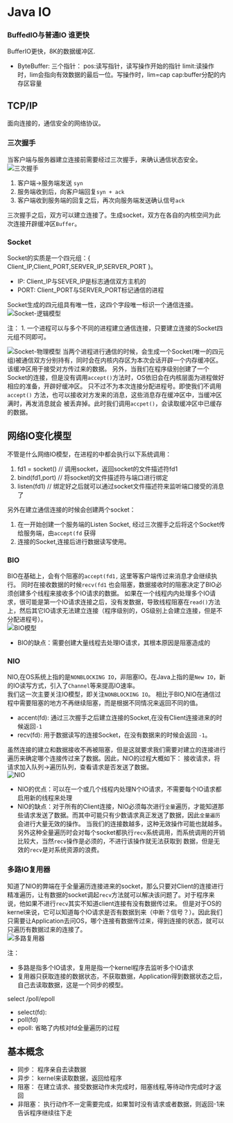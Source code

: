 # Java IO

### BuffedIO与普通IO 谁更快

BufferIO更快，8K的数据缓冲区.

- ByteBuffer:
  三个指针： pos:读写指针，读写操作开始的指针 limit:读操作时，lim会指向有效数据的最后一位。写操作时，lim=cap cap:buffer分配的内存区容量

## TCP/IP

面向连接的，通信安全的网络协议。

### 三次握手

当客户端与服务器建立连接前需要经过三次握手，来确认通信状态安全。
![三次握手](../../img/IO-TCP-IP-三次握手.PNG)

1. 客户端->服务端发送 `syn`
2. 服务端收到后，向客户端回复`syn + ack`
3. 客户端收到服务端的回复之后，再次向服务端发送确认信号`ack`

三次握手之后，双方可以建立连接了。生成socket，双方在各自的内核空间为此次连接开辟缓冲区`Buffer`。

### Socket

Socket的实质是一个四元组：{ Client_IP,Client_PORT,SERVER_IP,SERVER_PORT }。

- IP: Client_IP与SEVER_IP是标志通信双方主机的
- PORT: Client_PORT与SERVER_PORT标记通信的进程

Socket生成的四元组具有唯一性，这四个字段唯一标识一个通信连接。
![Socket-逻辑模型](../../img/IO-Socket-逻辑模型.PNG)

注： 1. 一个进程可以与多个不同的进程建立通信连接，只要建立连接的Socket四元组不同即可。

![Socket-物理模型](../../img/IO-Socket-物理模型.PNG)
当两个进程进行通信的时候，会生成一个Socket(唯一的四元组)被通信双方分别持有，同时会在内核内存区为本次会话开辟一个内存缓冲区。 该缓冲区用于接受对方传过来的数据。
另外，当我们在程序级别创建了一个Socket的连接，但是没有调用`accept()`方法时，OS依旧会在内核层面为进程做好相应的准备，开辟好缓冲区。 只不过不为本次连接分配进程号。即使我们不调用 `accept()`
方法，也可以接收对方发来的消息，这些消息存在缓冲区中，当缓冲区满时，再发消息就会 被丢弃掉。此时我们调用`accpet()`，会读取缓冲区中已缓存的数据。

## 网络IO变化模型

不管是什么网络IO模型，在进程的中都会执行以下系统调用：

1. fd1 = socket()  // 调用socket，返回socket的文件描述符fd1
2. bind(fd1,port)  // 将socket的文件描述符与端口进行绑定
3. listen(fd1)     // 绑定好之后就可以通过socket文件描述符来监听端口接受的消息了

另外在建立通信连接的时候会创建两个socket：

1. 在一开始创建一个服务端的Listen Socket, 经过三次握手之后将这个Socket传给服务端，由`accept(fd` 获得
2. 连接的Socket,连接后进行数据读写使用。

### BIO

BIO在基础上，会有个阻塞的`accept(fd1,` 这里等客户端传过来消息才会继续执行。 同时在接收数据的时候`recv(fd1` 也会阻塞，数据接收时的阻塞决定了BIO必须创建多个线程来接收多个IO请求的数据。
如果在一个线程内内处理多个IO请求，很可能是第一个IO请求连接之后，没有发数据，导致线程阻塞在`read()`方法上，然后其它IO请求无法建立连接（程序级别的，OS级别上会建立连接，但是不分配进程号）。  
![BIO模型](../../img/IO-BIO模型.PNG)

- BIO的缺点：需要创建大量线程去处理IO请求，其根本原因是阻塞造成的

### NIO

NIO,在OS系统上指的是`NONBLOCKING IO`，非阻塞IO。在Java上指的是`New IO`，新的IO读写方式，引入了`Channel`等来提高IO速率。  
我们这一次主要关注IO模型，即关注`NONBLOCKING IO`。 相比于BIO,NIO在通信过程中需要阻塞的地方不再继续阻塞，而是根据不同情况来返回不同的值。

- accent(fd): 通过三次握手之后建立连接的Socket,在没有Client连接进来的时候返回`-1`
- recv(fd): 用于数据读写的连接Socket，在没有数据来的时候会返回 `-1`。

虽然连接的建立和数据接收不再被阻塞，但是这就要求我们需要对建立的连接进行遍历来确定哪个连接传过来了数据。因此，NIO的过程大概如下：
接收请求，将请求加入队列->遍历队列，查看请求是否发送了数据。  
![NIO](../../img/IO-NIO模型.PNG)

- NIO的优点：可以在一个或几个线程内处理N个IO请求，不需要每个IO请求都启用新的线程来处理
- NIO的缺点：对于所有的Client连接，NIO必须每次进行`全量`遍历，才能知道那些请求发送了数据。而其中可能只有少数请求真正发送了数据，因此`全量遍历`会进行大量无效的操作。
  当我们的连接数越多，这种无效操作可能也就越多。另外这种全量遍历时会对每个socket都执行`recv`系统调用，而系统调用的开销比较大，当然`recv`操作是必须的，不进行该操作就无法获取到
  数据，但是无效的`recv`是对系统资源的浪费。

### 多路IO复用器

知道了NIO的弊端在于全量遍历连接进来的socket，那么只要对Client的连接进行精准遍历，让有数据的socket调起`recv`方法就可以解决该问题了。对于程序来说，他如果不进行`recv`其实不知道client连接有没有数据传过来。
但是对于OS的kernel来说，它可以知道每个IO请求是否有数据到来（中断？信号？）。因此我们只需要让Application去问OS，哪个连接有数据传过来，得到连接的状态，就可以只遍历有数据过来的连接了。  
![多路复用器](../../img/IO-多路IO复用模型.PNG)

注： 
- 多路是指多个IO请求，复用是指一个kernel程序去监听多个IO请求
- 复用器只获取连接的数据状态，不获取数据，Application得到数据状态之后，自己去读取数据，这是一个同步的模型。

select /poll/epoll
- select(fd):
- poll(fd)
- epoll: 省略了内核对fd全量遍历的过程

## 基本概念
- 同步： 程序亲自去读数据
- 异步： kernel来读取数据，返回给程序
- 阻塞： 在建立请求、接受数据动作未完成时，阻塞线程,等待动作完成时才返回
- 非阻塞： 执行动作不一定需要完成，如果暂时没有请求或者数据，则返回-1来告诉程序继续往下走
 







